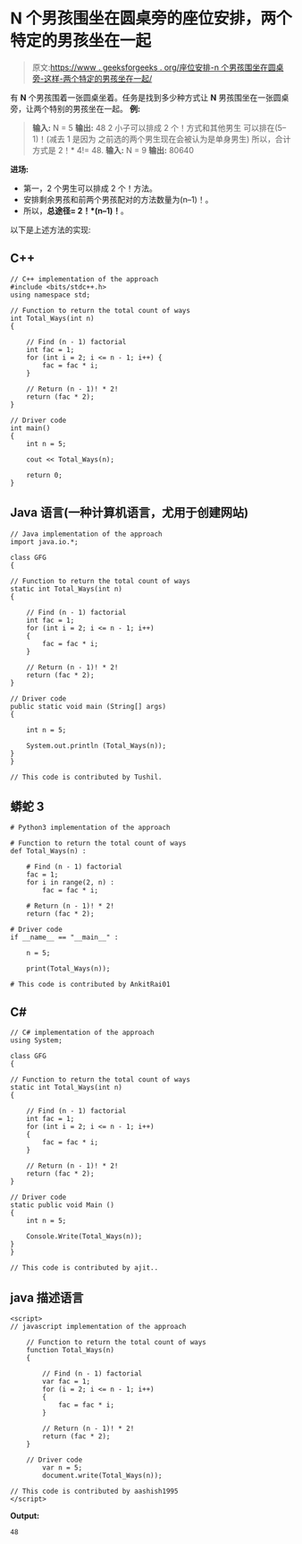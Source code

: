 # N 个男孩围坐在圆桌旁的座位安排，两个特定的男孩坐在一起

> 原文:[https://www . geeksforgeeks . org/座位安排-n 个男孩围坐在圆桌旁-这样-两个特定的男孩坐在一起/](https://www.geeksforgeeks.org/seating-arrangement-of-n-boys-sitting-around-a-round-table-such-that-two-particular-boys-sit-together/)

有 **N** 个男孩围着一张圆桌坐着。任务是找到多少种方式让 **N** 男孩围坐在一张圆桌旁，让两个特别的男孩坐在一起。
**例:**

> **输入:** N = 5
> **输出:** 48
> 2 小子可以排成 2 个！方式和其他男生
> 可以排在(5–1)！(减去 1 是因为
> 之前选的两个男生现在会被认为是单身男生)
> 所以，合计方式是 2！* 4!= 48.
> **输入:** N = 9
> **输出:** 80640

**进场:**

*   第一，2 个男生可以排成 2 个！方法。
*   安排剩余男孩和前两个男孩配对的方法数量为(n–1)！。
*   所以，**总途径= 2！*(n–1)！**。

以下是上述方法的实现:

## C++

```
// C++ implementation of the approach
#include <bits/stdc++.h>
using namespace std;

// Function to return the total count of ways
int Total_Ways(int n)
{

    // Find (n - 1) factorial
    int fac = 1;
    for (int i = 2; i <= n - 1; i++) {
        fac = fac * i;
    }

    // Return (n - 1)! * 2!
    return (fac * 2);
}

// Driver code
int main()
{
    int n = 5;

    cout << Total_Ways(n);

    return 0;
}
```

## Java 语言(一种计算机语言，尤用于创建网站)

```
// Java implementation of the approach
import java.io.*;

class GFG
{

// Function to return the total count of ways
static int Total_Ways(int n)
{

    // Find (n - 1) factorial
    int fac = 1;
    for (int i = 2; i <= n - 1; i++)
    {
        fac = fac * i;
    }

    // Return (n - 1)! * 2!
    return (fac * 2);
}

// Driver code
public static void main (String[] args)
{

    int n = 5;

    System.out.println (Total_Ways(n));
}
}

// This code is contributed by Tushil.
```

## 蟒蛇 3

```
# Python3 implementation of the approach

# Function to return the total count of ways
def Total_Ways(n) :

    # Find (n - 1) factorial
    fac = 1;
    for i in range(2, n) :
        fac = fac * i;

    # Return (n - 1)! * 2!
    return (fac * 2);

# Driver code
if __name__ == "__main__" :

    n = 5;

    print(Total_Ways(n));

# This code is contributed by AnkitRai01
```

## C#

```
// C# implementation of the approach
using System;

class GFG
{

// Function to return the total count of ways
static int Total_Ways(int n)
{

    // Find (n - 1) factorial
    int fac = 1;
    for (int i = 2; i <= n - 1; i++)
    {
        fac = fac * i;
    }

    // Return (n - 1)! * 2!
    return (fac * 2);
}

// Driver code
static public void Main ()
{
    int n = 5;

    Console.Write(Total_Ways(n));
}
}

// This code is contributed by ajit..
```

## java 描述语言

```
<script>
// javascript implementation of the approach

    // Function to return the total count of ways
    function Total_Ways(n)
    {

        // Find (n - 1) factorial
        var fac = 1;
        for (i = 2; i <= n - 1; i++)
        {
            fac = fac * i;
        }

        // Return (n - 1)! * 2!
        return (fac * 2);
    }

    // Driver code
        var n = 5;
        document.write(Total_Ways(n));

// This code is contributed by aashish1995
</script>
```

**Output:** 

```
48
```